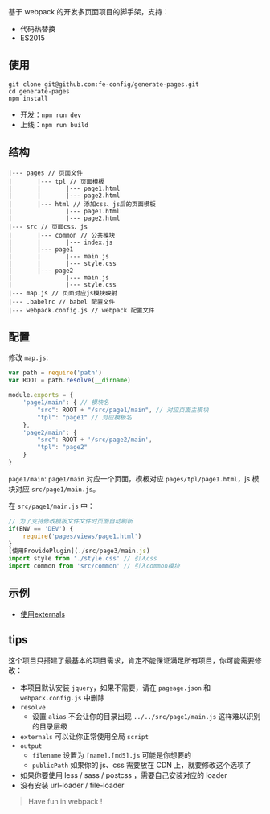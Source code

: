 基于 webpack 的开发多页面项目的脚手架，支持：

* 代码热替换
* ES2015

## 使用

```shell
git clone git@github.com:fe-config/generate-pages.git 
cd generate-pages
npm install
```

* 开发：`npm run dev`
* 上线：`npm run build`

## 结构

```
|--- pages // 页面文件
|       |--- tpl // 页面模板
|       |       |--- page1.html
|       |       |--- page2.html
|       |--- html // 添加css、js后的页面模板
|               |--- page1.html
|               |--- page2.html
|--- src // 页面css、js
|       |--- common // 公共模块
|       |       |--- index.js
|       |--- page1
|       |       |--- main.js
|       |       |--- style.css
|       |--- page2
|               |--- main.js
|               |--- style.css
|--- map.js // 页面对应js模块映射
|--- .babelrc // babel 配置文件
|--- webpack.config.js // webpack 配置文件
```

## 配置

修改 `map.js`:

```js
var path = require('path')
var ROOT = path.resolve(__dirname)

module.exports = {
    'page1/main': { // 模块名
        "src": ROOT + "/src/page1/main", // 对应页面主模块
        "tpl": "page1" // 对应模板名
    },
    'page2/main': {
        "src": ROOT + '/src/page2/main',
        "tpl": "page2"
    }
}
```

`page1/main`: `page1/main` 对应一个页面，模板对应 `pages/tpl/page1.html`，js 模块对应 `src/page1/main.js`。

在 `src/page1/main.js` 中：

```js
// 为了支持修改模板文件文件时页面自动刷新
if(ENV == 'DEV') {
    require('pages/views/page1.html')
}
[使用ProvidePlugin](./src/page3/main.js)
import style from './style.css' // 引入css
import common from 'src/common' // 引入common模块
```

## 示例

* [使用externals](./src/page1/main.js)


## tips

这个项目只搭建了最基本的项目需求，肯定不能保证满足所有项目，你可能需要修改：

* 本项目默认安装 `jquery`，如果不需要，请在 `pageage.json` 和 `webpack.config.js` 中删除
* `resolve`
    * 设置 `alias` 不会让你的目录出现 `../../src/page1/main.js` 这样难以识别的目录层级
* `externals` 可以让你正常使用全局 `script` 
* `output` 
    * `filename` 设置为 `[name].[md5].js` 可能是你想要的
    * `publicPath` 如果你的 js、css 需要放在 CDN 上，就要修改这个选项了
* 如果你要使用 less / sass / postcss ，需要自己安装对应的 loader
* 没有安装 url-loader / file-loader

> Have fun in webpack !
